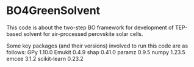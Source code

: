 # BO4GreenSolvent

This code is about the two-step BO framework for development of TEP-based solvent for air-processed perovskite solar cells. 


Some key packages (and their versions) involved to run this code are as follows:
GPy 1.10.0
Emukit 0.4.9
shap 0.41.0
paramz 0.9.5
numpy 1.23.5 
emcee	3.1.2
scikit-learn 0.23.2
